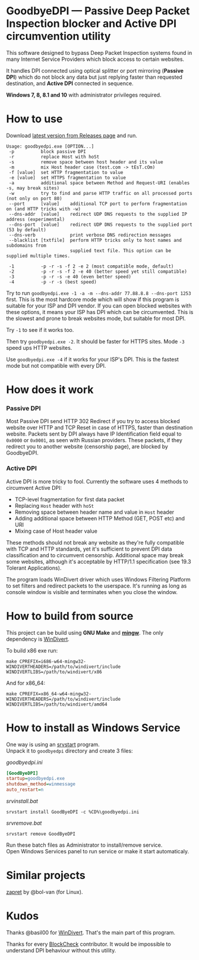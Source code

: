 GoodbyeDPI — Passive Deep Packet Inspection blocker and Active DPI circumvention utility
=========================

This software designed to bypass Deep Packet Inspection systems found in many Internet Service Providers which block access to certain websites.

It handles DPI connected using optical splitter or port mirroring (**Passive DPI**) which do not block any data but just replying faster than requested destination, and **Active DPI** connected in sequence.

**Windows 7, 8, 8.1 and 10** with administrator privileges required.

# How to use

Download [latest version from Releases page](https://github.com/ValdikSS/GoodbyeDPI/releases) and run.

```
Usage: goodbyedpi.exe [OPTION...]
 -p          block passive DPI
 -r          replace Host with hoSt
 -s          remove space between host header and its value
 -m          mix Host header case (test.com -> tEsT.cOm)
 -f [value]  set HTTP fragmentation to value
 -e [value]  set HTTPS fragmentation to value
 -a          additional space between Method and Request-URI (enables -s, may break sites)
 -w          try to find and parse HTTP traffic on all processed ports (not only on port 80)
 --port      [value]    additional TCP port to perform fragmentation on (and HTTP tricks with -w)
 --dns-addr  [value]    redirect UDP DNS requests to the supplied IP address (experimental)
 --dns-port  [value]    redirect UDP DNS requests to the supplied port (53 by default)
 --dns-verb             print verbose DNS redirection messages
 --blacklist [txtfile]  perform HTTP tricks only to host names and subdomains from
                        supplied text file. This option can be supplied multiple times.

 -1          -p -r -s -f 2 -e 2 (most compatible mode, default)
 -2          -p -r -s -f 2 -e 40 (better speed yet still compatible)
 -3          -p -r -s -e 40 (even better speed)
 -4          -p -r -s (best speed)
```

Try to run `goodbyedpi.exe -1 -a -m --dns-addr 77.88.8.8 --dns-port 1253` first. This is the most hardcore mode which will show if this program is suitable for your ISP and DPI vendor. If you can open blocked websites with these options, it means your ISP has DPI which can be circumvented. This is the slowest and prone to break websites mode, but suitable for most DPI.

Try `-1` to see if it works too.

Then try `goodbyedpi.exe -2`. It should be faster for HTTPS sites. Mode `-3` speed ups HTTP websites.

Use `goodbyedpi.exe -4` if it works for your ISP's DPI. This is the fastest mode but not compatible with every DPI.

# How does it work

### Passive DPI

Most Passive DPI send HTTP 302 Redirect if you try to access blocked website over HTTP and TCP Reset in case of HTTPS, faster than destination website. Packets sent by DPI always have IP Identification field equal to `0x0000` or `0x0001`, as seen with Russian providers. These packets, if they redirect you to another website (censorship page), are blocked by GoodbyeDPI.

### Active DPI

Active DPI is more tricky to fool. Currently the software uses 4 methods to circumvent Active DPI:

* TCP-level fragmentation for first data packet
* Replacing `Host` header with `hoSt`
* Removing space between header name and value in `Host` header
* Adding additional space between HTTP Method (GET, POST etc) and URI
* Mixing case of Host header value

These methods should not break any website as they're fully compatible with TCP and HTTP standards, yet it's sufficient to prevent DPI data classification and to circumvent censorship. Additional space may break some websites, although it's acceptable by HTTP/1.1 specification (see 19.3 Tolerant Applications).

The program loads WinDivert driver which uses Windows Filtering Platform to set filters and redirect packets to the userspace. It's running as long as console window is visible and terminates when you close the window.

# How to build from source

This project can be build using **GNU Make** and [**mingw**](https://mingw-w64.org). The only dependency is [WinDivert](https://github.com/basil00/Divert).

To build x86 exe run:

`make CPREFIX=i686-w64-mingw32- WINDIVERTHEADERS=/path/to/windivert/include WINDIVERTLIBS=/path/to/windivert/x86`

And for x86_64:

`make CPREFIX=x86_64-w64-mingw32- WINDIVERTHEADERS=/path/to/windivert/include WINDIVERTLIBS=/path/to/windivert/amd64`

# How to install as Windows Service

One way is using an [srvstart](http://www.rozanski.org.uk/software) program.  
Unpack it to `goodbyedpi` directory and create 3 files:

*goodbyedpi.ini*
```INI
[GoodByeDPI]
startup=goodbyedpi.exe
shutdown_method=winmessage
auto_restart=n
```
*srvinstall.bat*
```Batchfile
srvstart install GoodByeDPI -c %CD%\goodbyedpi.ini
```
*srvremove.bat*
```Batchfile
srvstart remove GoodByeDPI
```
Run these batch files as Administrator to install/remove service.  
Open Windows Services panel to run service or make it start automaticaly.

# Similar projects

[zapret](https://github.com/bol-van/zapret) by @bol-van (for Linux).

# Kudos

Thanks @basil00 for [WinDivert](https://github.com/basil00/Divert). That's the main part of this program.

Thanks for every [BlockCheck](https://github.com/ValdikSS/blockcheck) contributor. It would be impossible to understand DPI behaviour without this utility.
